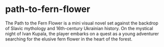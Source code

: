 # path-to-fern-flower
The Path to the Fern Flower is a mini visual novel set against the backdrop of Slavic mythology and 16th-century Ukrainian history. 
On the mystical night of Ivan Kupala, the player embarks on a quest as a young 
adventurer searching for the elusive fern flower in the heart of the forest.
